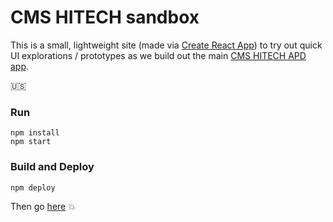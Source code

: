 # CMS HITECH sandbox

This is a small, lightweight site (made via [Create React App](https://github.com/facebookincubator/create-react-app)) to try out quick UI explorations / prototypes as we build out the main [CMS HITECH APD app](https://github.com/18F/cms-hitech-apd).

🇺🇸

### Run

```
npm install
npm start
```

### Build and Deploy

```
npm deploy
```

Then go [here](https://federalist-proxy.app.cloud.gov/site/18f/cms-hitech-sandbox/) 💥
